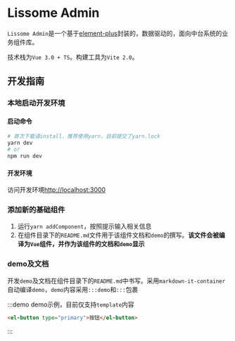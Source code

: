 # Lissome Admin

`Lissome Admin`是一个基于[element-plus](https://element-plus.gitee.io/#/zh-CN)封装的，数据驱动的，面向中台系统的业务组件库。

技术栈为`Vue 3.0 + TS`。构建工具为`Vite 2.0`。

## 开发指南

### 本地启动开发环境

#### 启动命令

```sh
# 首次下载请install，推荐使用yarn，目前提交了yarn.lock
yarn dev
# or
npm run dev
```

#### 开发环境

访问开发环境[http://localhost:3000](http://localhost:3000)

### 添加新的基础组件

1. 运行`yarn addComponent`，按照提示输入相关信息
2. 在组件目录下的`README.md`文件用于该组件文档和`demo`的撰写。**该文件会被编译为`Vue`组件，并作为该组件的文档和`demo`显示**

### demo及文档

开发`demo`及文档在组件目录下的`README.md`中书写。采用`markdown-it-container`自动编译`demo`，`demo`内容采用`:::demo`和`:::`包裹

:::demo demo示例，目前仅支持`template`内容
```html
<el-button type="primary">按钮</el-button>
```
:::
